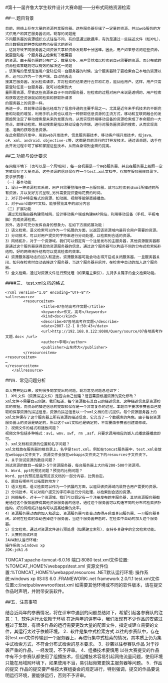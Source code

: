 #第十一届齐鲁大学生软件设计大赛命题——分布式网络资源检索 

##一.题目背景

    目前，网络上存在大量的资源共享服务器。这些服务器存储了一定量的资源，并以web服务的方式供用户和其它服务器访问。现存的问题是
    不同服务器的资源组织方式往往不同，有的是通过数据库，有的是通过一些描述文件（如XML），而且数据库的种类和结构也有很大的差别
    ，这就导致不同服务器之间资源共享和资源发现都十分困难。因此，用户如果想访问这些资源，就要登陆每一个服务器去检索和下载需要
    的资源。由于服务器的分布广泛，数量众多，用户显然难以检索到自己需要的资源。而分布式的资源检索策略则可以有效的解决这一问题
    。该策略的思想是当用户登陆任何一台服务器的时候，这个服务器除了要检索自己本地的资源以外，还可以作为一个客户端，自动地去连
    接其它服务器，发出检索请求，并将检索的结果进行合并和汇总，返回给用户。这样，用户只需要登陆任意一台服务器，就可以检索到大
    量所需资源，尽管这些资源来自于不同的服务器，但检索的过程对用户来说是透明的，用户检索和获取这些资源就如同检索和获取所请求
    的服务器上的资源一样。
    再进一步，目前移动设备已经成为了信息传递的主要手段之一。尤其是近年来手机技术的不断完善和功能的增加，利用手机上网也以成为一种获取信息资源的主流方式，移动和互联网融合的发展趋势注定了移动搜索是未来的发展方向，从而实现终端移动设备的资源检索成了本命题的一大亮点，即移动检索。移动搜索是指以移动设备为终端，进行对服务器资源的搜索，从而实现高速、准确的获取信息资源。
    在此命题的开发中，用到web开发技术、信息服务器技术、移动客户端开发技术，如java、c#、xml、android、objective-c等，这都是目前流行的IT开发技术。通过该命题，选手在此开发过程中可了解和掌握这些技术，从而自身得到全面的提高。

##二.功能与设计要求

    在网络环境下（也可以是一个局域网），每一台机器是一个Web服务器，并且在服务器上按照一定方式保存了大量资源，这些资源的信息保存在一个test.xml文档中，存放在服务器根目录下。要求参赛者：
    （一）基本功能
    1．设计一种资源检索系统，用户只需要登陆任意一台服务器，就可以检索到该xml所描述的所有资源，并以友好方式呈现,另外需要提供查询花费的时间。
    2．对于其中特定格式的资源，如动画、视频等能够直接播放。
    3．对于word或PPT文档，能够预览其中的部分内容
    （二）扩展功能
     通过无线路由器构建局域网，设计移动客户端或构建WAP网站，利用移动设备（手机、平板电脑）完成资源检索。
    另外，选手可充分发挥自身的想象力，在如下方面拓展功能：
    1）语义检索，语义检索可以作为一个拓展的方面，以返回该资源域内最符合用户需要的资源。
    2）分词技术，可以对用户提交的字符串进行分词处理，以检索到合适的资源。
    3）网络拓扑，对于一个资源域，我们可以假定有一个注册发布的主服务器，其他资源服务器都是通过这个服务器获得其他资源服务器的信息，通过这个服务器可以构造不同的分布式检索拓扑结构，好的网络拓扑结构可以提高检索的效率。
    4）资源服务器动态的加入和退出，资源服务器可能会动态得开启或关闭服务器，一旦服务器关闭，如何在检索时自动去掉这个服务器，当这个服务器开启时，在检索中自动的加入这个服务器。
    5）全文检索，通过对资源文件进行预处理（如果建立索引），支持多关键字的全文检索功能。

####三． test.xml文档的格式

    <?xml version="1.0" encoding="UTF-8"?>
    <allresource>
            <resourceitem> 
                    <title>07各地高考作文题</title>   
                    <keywords>作文，高考</keywords> 
                    <kind>doc</kind> 
                    <describe>07各地高考作文题</describe> 
                    <date>2007-12-1 8:50:43</date>   
                    <url>http://192.168.0.122:8080/Query/source/07各地高考作文题.doc< /url>   
                    <author>李明</author>  
                    <publisher>山东师大</publisher>   
            </resourceitem>　
    <resourceitem>
    …
    </resourceitem>
       </allresource>

##四．常见问题分析

    自大赛开始以来，收到很多同学提出的问题，现将常见问题总结如下：
    1．XML文件（资源描述文件）是否由自己创建？是否需要根据资源的变化修改？
    xml文件不需要自己创建。我们知道，每个资源都有其自己的描述信息，这种描述信息是资源检索的依据，而资源的描述信息的提取和保存是一个非常复杂的过程。本题目不要求参赛者自己提取和保存资源的描述信息，资源的描述信息以一个xml文档的形式提供。每个资源服务器上的xml文件保存了这个服务器上所有资源的描述信息，它充当了一个数据库的角色。由于每台资源服务器上的资源是确定的，所以这个xml文档也是确定的，不需要由参赛者创建或修改。
    2．视频文件的格式和播放问题？
    视频文件包括多种格式：avi，wmv，swf, rm ,asf，只要求调用相应的嵌入式播放器播放即可。
    3．xml文档和资源的位置和名字问题？
    xml文档放在服务器的根目录上，名字是test.xml。例如在tomcat服务器中，test.xml会放在webapps文件夹下，资源文件会放在webapps文件夹之下的resources子文件夹下。
    4．关于测试资源的数目问题？
    测试资源的数目一般是3-5个资源服务器，每台服务器上大约有200-500个资源项。
    5．Word、ppt的预览问题？预览的比例问题？
    Word、ppt的预览是指预览该文档的一部分内容，比例自定。
    6．题目有哪些可以拓展的地方？
    1）语义检索，语义检索可以作为一个拓展的方面，以返回该资源域内最符合用户需要的资源。
    2）分词技术，可以对用户提交的字符串进行分词处理，以检索到合适的资源。
    3）网络拓扑，对于一个资源域，我们可以假定有一个注册发布的主服务器，其他资源服务器都是通过这个服务器获得其他资源服务器的信息，通过这个服务器可以构造不同的分布式检索拓扑结构，好的网络拓扑结构可以提高检索的效率。
    4）资源服务器动态的加入和退出，资源服务器可能会动态得开启或关闭服务器，一旦服务器关闭，如何在检索时自动去掉这个服务器，当这个服务器开启时，在检索中自动的加入这个服务器。
    5）全文检索，通过对资源文件进行预处理（如果建立索引），支持多关键字的全文检索功能。
    7．大赛的测试环境
    JAVA默认运行环境:
    操作系统:windows xp
    JDK:jdk1.6
TOMCAT:apache-tomcat-6.0.16
端口:8080
test.xml文件位置: %TOMCAT_HOME%\webapps\test.xml
资源文件位置:%TOMCAT_HOME%\webapps\resources
.NET默认运行环境:
操作系统:windows xp
IIS:IIS 6.0
.FRAMEWORK:.net framework 2.0/1.1
test.xml文件位置:c:\inetpub\wwwroot\test.xml
如需要其他环境或不同的软件版本，请在提交作品时声明，并附带安装软件。

##五．注意事项

结合近两年的参赛情况，将在评审中遇到的问题总结如下，希望引起各参赛队的注意：
1．软件运行太依赖于环境
    在近两年的评审中，我们发现有不少作品的安装过程过于繁琐，有很多作品的运行需要更改大量的配置文件，指定或建立需要的文件，其运行太过于依赖环境。
2．软件是集中式检索方式
以往的参赛队中，存在将test.xml文件传输到一个服务器上，再进行集中式检索的情况，其本质上仍为集中式检索方式，不符合分布式检索的基本要求。
3．抄袭以往参赛队作品
    对于抄袭严重的作品，一经发现，不予评审。
4．组播技术要慎用
以往大赛提交的作品中有不少参赛队都使用了组播技术，但组播技术容易引起网络流量问题，使用环境只能在局域网环境下，如果使用不当，易引起频繁更换主服务器等问题。
5．作品的提交
    作品的提交要严格按大赛组委会的规定进行，特别强调，提交的作品要说明运行环境，要能够运行，否则不予评审。


